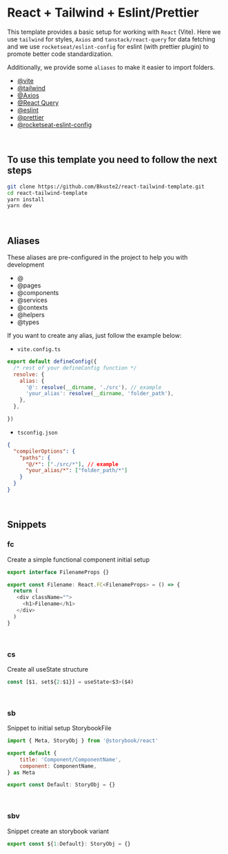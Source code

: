 # React + Tailwind + Eslint/Prettier

This template provides a basic setup for working with `React` (Vite). Here we use `tailwind` for styles, `Axios` and `tanstack/react-query` for data fetching and we use `rocketseat/eslint-config` for eslint (with prettier plugin) to promote better code standardization.
<br/>

Additionally, we provide some `aliases` to make it easier to import folders.

- [@vite](https://vitejs.dev/)
- [@tailwind](https://tailwindcss.com/docs/guides/vite)
- [@Axios](https://axios-http.com/ptbr/docs/intro)
- [@React Query](https://tanstack.com/query/latest/docs/react/overview)
- [@eslint](https://eslint.org/)
- [@prettier](https://prettier.io/)
- [@rocketseat-eslint-config](https://github.com/Rocketseat/eslint-config-rocketseat.git)

<br/>

## To use this template you need to follow the next steps

```bash
git clone https://github.com/Bkuste2/react-tailwind-template.git
cd react-tailwind-template
yarn install
yarn dev
```

<br/>

## Aliases

These aliases are pre-configured in the project to help you with development

- @
- @pages
- @components
- @services
- @contexts
-	@helpers
- @types

If you want to create any alias, just follow the example below:

- `vite.config.ts`

```javascript
export default defineConfig({
  /* rest of your defineConfig function */
  resolve: {
    alias: {
      '@': resolve(__dirname, './src'), // example
      'your_alias': resolve(__dirname, 'folder_path'),
    },
  },

})
```

- `tsconfig.json`

```json
{
  "compilerOptions": {
    "paths": {
      "@/*": ["./src/*"], // example
      "your_alias/*": ["folder_path/*"]
    }
  }
}
```

<br/>

## Snippets

### fc

Create a simple functional component initial setup

```javascript
export interface FilenameProps {}

export const Filename: React.FC<FilenameProps> = () => {
  return (
   <div className="">
     <h1>Filename</h1>
   </div>
  )
}
```

<br/>

### cs

Create all useState structure

```javascript
const [$1, set${2:$1}] = useState<$3>($4)
```

<br/>

### sb

Snippet to initial setup StorybookFile

```javascript
import { Meta, StoryObj } from '@storybook/react'

export default {
	title: 'Component/ComponentName',
	component: ComponentName,
} as Meta

export const Default: StoryObj = {}
```

<br/>

### sbv

Snippet create an storybook variant

```javascript
export const ${1:Default}: StoryObj = {}
